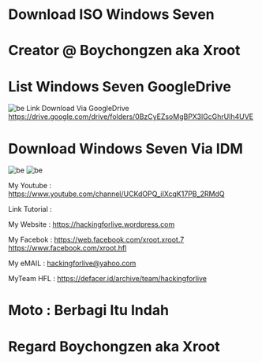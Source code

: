 # Download ISO Windows Seven

# Creator @ Boychongzen aka Xroot

# List Windows Seven GoogleDrive
![be](https://raw.githubusercontent.com/boychongzen18/ISO-Windows7/master/win.jpg)
Link Download Via GoogleDrive
https://drive.google.com/drive/folders/0BzCyEZsoMgBPX3lGcGhrUlh4UVE
# Download Windows Seven Via IDM
![be](https://raw.githubusercontent.com/boychongzen18/ISO-Windows7/master/windows.jpg)
![be](https://raw.githubusercontent.com/boychongzen18/ISO-Windows7/master/win2.jpg)


My Youtube    : https://www.youtube.com/channel/UCKdOPQ_iIXcqK17PB_2RMdQ

Link Tutorial : 

My Website    : https://hackingforlive.wordpress.com

My Facebok    : https://web.facebook.com/xroot.xroot.7
                https://www.facebook.com/xroot.hfl 

My eMAIL      : hackingforlive@yahoo.com

MyTeam HFL    : https://defacer.id/archive/team/hackingforlive

# Moto : Berbagi Itu Indah

# Regard Boychongzen aka Xroot
